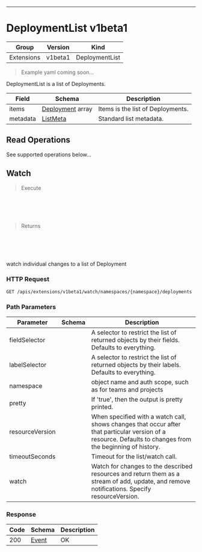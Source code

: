 

-----------
# DeploymentList v1beta1

Group        | Version     | Kind
------------ | ---------- | -----------
Extensions | v1beta1 | DeploymentList







> Example yaml coming soon...


DeploymentList is a list of Deployments.



Field        | Schema     | Description
------------ | ---------- | -----------
items | [Deployment](#deployment-v1beta1) array | Items is the list of Deployments.
metadata | [ListMeta](#listmeta-unversioned) | Standard list metadata.





## <strong>Read Operations</strong>

See supported operations below...

## Watch

> Execute

```shell



```



```yaml



```

> Returns

```shell



```


```yaml



```



watch individual changes to a list of Deployment

### HTTP Request

`GET /apis/extensions/v1beta1/watch/namespaces/{namespace}/deployments`

### Path Parameters

Parameter    | Schema     | Description
------------ | ---------- | -----------
fieldSelector |  | A selector to restrict the list of returned objects by their fields. Defaults to everything.
labelSelector |  | A selector to restrict the list of returned objects by their labels. Defaults to everything.
namespace |  | object name and auth scope, such as for teams and projects
pretty |  | If 'true', then the output is pretty printed.
resourceVersion |  | When specified with a watch call, shows changes that occur after that particular version of a resource. Defaults to changes from the beginning of history.
timeoutSeconds |  | Timeout for the list/watch call.
watch |  | Watch for changes to the described resources and return them as a stream of add, update, and remove notifications. Specify resourceVersion.


### Response

Code         | Schema     | Description
------------ | ---------- | -----------
200 | [Event](#event-versioned) | OK




